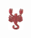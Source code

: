  <img src="https://raw.githubusercontent.com/Scr0p1on/Scr0p1on/main/animated-scorpion-image-0002.gif"  style="max-width: 100%;">

